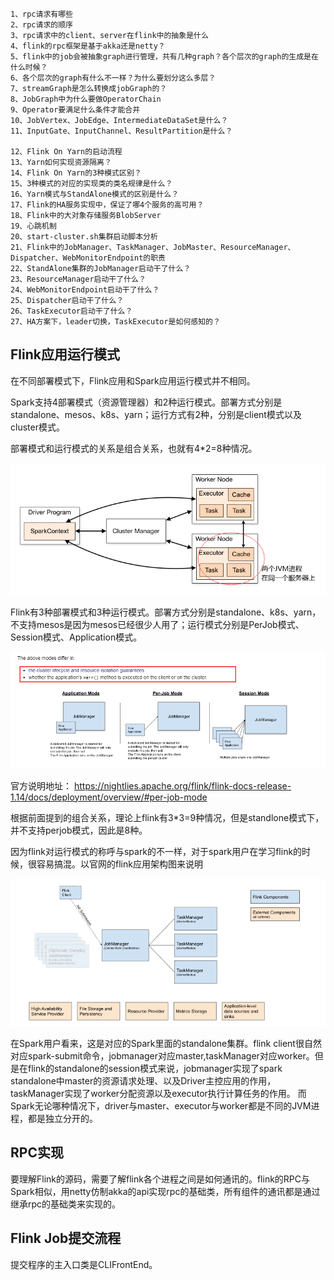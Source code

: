 ```
1、rpc请求有哪些
2、rpc请求的顺序
3、rpc请求中的client、server在flink中的抽象是什么
4、flink的rpc框架是基于akka还是netty？
5、flink中的job会被抽象graph进行管理，共有几种graph？各个层次的graph的生成是在什么时候？
6、各个层次的graph有什么不一样？为什么要划分这么多层？
7、streamGraph是怎么转换成jobGraph的？
8、JobGraph中为什么要做OperatorChain
9、Operator要满足什么条件才能合并
10、JobVertex、JobEdge、IntermediateDataSet是什么？
11、InputGate、InputChannel、ResultPartition是什么？

12、Flink On Yarn的启动流程
13、Yarn如何实现资源隔离？
14、Flink On Yarn的3种模式区别？
15、3种模式的对应的实现类的类名规律是什么？
16、Yarn模式与StandAlone模式的区别是什么？
17、Flink的HA服务实现中，保证了哪4个服务的高可用？
18、Flink中的大对象存储服务BlobServer
19、心跳机制
20、start-cluster.sh集群启动脚本分析
21、Flink中的JobManager、TaskManager、JobMaster、ResourceManager、Dispatcher、WebMonitorEndpoint的职责
22、StandAlone集群的JobManager启动干了什么？
23、ResourceManager启动干了什么？
24、WebMonitorEndpoint启动干了什么？
25、Dispatcher启动干了什么？
26、TaskExecutor启动干了什么？
27、HA方案下，leader切换，TaskExecutor是如何感知的？
```



## Flink应用运行模式

在不同部署模式下，Flink应用和Spark应用运行模式并不相同。



Spark支持4部署模式（资源管理器）和2种运行模式。部署方式分别是standalone、mesos、k8s、yarn；运行方式有2种，分别是client模式以及cluster模式。

部署模式和运行模式的关系是组合关系，也就有4*2=8种情况。

![image-20220220163153038](flink源码学习/image-20220220163153038.png)

Flink有3种部署模式和3种运行模式。部署方式分别是standalone、k8s、yarn， 不支持mesos是因为mesos已经很少人用了；运行模式分别是PerJob模式、Session模式、Application模式。

![image-20220220163447695](flink源码学习/image-20220220163447695.png)

官方说明地址： https://nightlies.apache.org/flink/flink-docs-release-1.14/docs/deployment/overview/#per-job-mode

根据前面提到的组合关系，理论上flink有3*3=9种情况，但是standlone模式下，并不支持perjob模式，因此是8种。



因为flink对运行模式的称呼与spark的不一样，对于spark用户在学习flink的时候，很容易搞混。以官网的flink应用架构图来说明

![image-20220220170009818](flink源码学习/image-20220220170009818.png)

在Spark用户看来，这是对应的Spark里面的standalone集群。flink client很自然对应spark-submit命令，jobmanager对应master,taskManager对应worker。但是在flink的standalone的session模式来说，jobmanager实现了spark standalone中master的资源请求处理、以及Driver主控应用的作用，taskManager实现了worker分配资源以及executor执行计算任务的作用。 而Spark无论哪种情况下，driver与master、executor与worker都是不同的JVM进程，都是独立分开的。









## RPC实现

要理解Flink的源码，需要了解flink各个进程之间是如何通讯的。flink的RPC与Spark相似，用netty仿制akka的api实现rpc的基础类，所有组件的通讯都是通过继承rpc的基础类来实现的。







## Flink Job提交流程

提交程序的主入口类是CLIFrontEnd。















